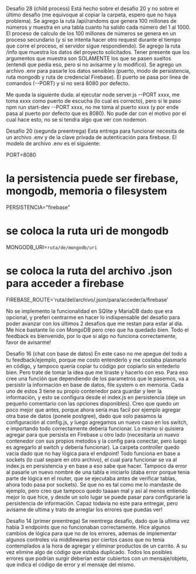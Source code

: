 Desafio 28 (child process)
Está hecho sobre el desafio 20 y no sobre el último desafio (me equivoque al copiar la carpeta, espero que no 
haya problema). 
Se agrego la ruta /api/randoms que genera 100 millones de números y muestra en una tabla cuanto ha 
salido cada número del 1 al 1000. El proceso de calculo de los 100 millones de números se genera en un proceso secundario (y si se intenta hacer otro request durante el tiempo que corre el proceso, el servidor sigue 
respondiendo). 
Se agrego la ruta /info que muestra los datos del proyecto solicitados. Tener presente que los argumentos 
que muestra son SOLAMENTE los que se pasen sueltos (entendi que pedia eso, pero si no avisarme y lo modifico).
Se agrego un archivo .env para pasarle los datos sensibles (puerto, modo de persistencia, ruta mongodb y ruta
de credencial Firebase). El puerto se pasa por linea de comandos (--PORT) y si no será 8080 por defecto.

Me queda la siguiente duda: al ejecutar node server.js --PORT xxxx, me toma xxxx como puerto de escucha (lo cual
es correcto), pero si le paso npm run start-dev --PORT xxxx, no me toma al puerto xxxx (y por ende pasa al puerto
por defecto que es 8080). No pude dar con el motivo por el cual hace esto, no se si tendra algo que ver con 
nodemon.

Desafio 20 (segunda preentrega)
Esta entrega para funcionar necesita de un archivo .env y de la clave privada de autenticación para firebase.
El modelo de archivo .env es el siguiente:

PORT=8080
# la persistencia puede ser firebase, mongodb, memoria o filesystem
PERSISTENCIA="firebase"
# se coloca la ruta uri de mongodb
MONGODB_URI=`ruta/de/mongodb/uri`
# se coloca la ruta del archivo .json para acceder a firebase
FIREBASE_ROUTE='ruta/del/archivo/.json/para/acceder/a/firebase'

No se implemento la funcionalidad en SQlite y MariaDB dado que era opcional, y preferi centrarme en hacer lo indispensable del desafio para poder avanzar con los últimos 2 desafios que me restan para estar al día. Me hice bastante lio con MongoDB pero creo que ha quedado bien. Todo el feedback es bienvenido, por lo que si algo no funciona correctamente, favor de avisarme!

Desafio 16 (chat con base de datos)
En este caso no me apegue del todo a tu feedback/ejemplo, porque me costo entenderlo y me costaba plasmarlo en código, y tampoco quería copiar tu código por copiarlo sin entederlo bien. Pero trate de tomar la idea que me tiraste y hacerlo con eso. Para eso cree una función que dependiendo de los parametros que le pasemos, va a persistir la información en base de datos, file system o en memoria. Cada uno de estos 3 tiene su propio contenedor para guardar y leer la información, y esto se configura desde el index.js en persistencia (deje un pequeño comentario con las opciones disponibles). Creo que quedo un poco mejor que antes, porque ahora sería mas facil por ejemplo agregar otra base de datos (ponele postgree), dado que solo pasamos la configuración al config.js, y luego agregamos un nuevo caso en los switch, e importando todo correctamente debería funcionar. Lo mismo si quisiera agregar para que persista en Firebase u otro lado (necesitaría un nuevo contenedor con sus propios metodos y la config para conectar, pero luego es agregarlo al switch y debería funcionar). La carpeta controller quedo vacia dado que no hay lógica para el endpoint! Todo funciona en base a sockets (lo cual separe en otro archivo), el cual para funcionar se va al index.js en persistencia y en base a eso sabe que hacer. Tampoco da error al pasarle un nuevo nombre de una tabla e iniciarlo (daba error porque tenia parte de lógica en el router, que se ejecutaba antes de verificar tablas, ahora todo pasa por sockets). Se que no es tal como me lo mandaste de ejemplo, pero creo que tampoco quedo taaaan mal y así al menos entiendo mejor lo que hice, y desde un solo lugar se puede pasar para configurarle la persistencia de información. Capaz todavia no este para entregar, pero avisame de ultima y trato de arreglar los errores que puedas ver!

Desafio 14 (primer preentrega) 
Se reentrega desafio, dado que la ultima vez habia 3 endpoints que no funcionaban correctamente. Hice algunos cambios de lógica para que no de los errores, ademas de implementar algunos controles vía middlewares por ciertos casos que no tenia contemplados a la hora de agregar y eliminar productos de un carrito. A su vez elimine algo de código que estaba duplicado. Todos los posibles errores que podrían surgir deberían estar cubiertos con un mensaje/objeto, que indica el código de error y el mensaje del mismo.